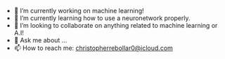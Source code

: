 

- 🔭 I’m currently working on machine learning!
- 🌱 I’m currently learning how to use a neuronetwork properly.
- 👯 I’m looking to collaborate on anything related to machine learning or A.I!
- 💬 Ask me about ...
- 📫 How to reach me: christopherrebollar0@icloud.com

